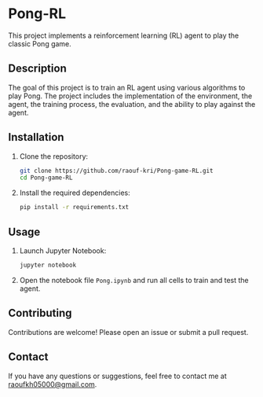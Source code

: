 # Pong-RL

This project implements a reinforcement learning (RL) agent to play the classic Pong game.

## Description

The goal of this project is to train an RL agent using various algorithms to play Pong. The project includes the implementation of the environment, the agent, the training process, the evaluation, and the ability to play against the agent.

## Installation

1. Clone the repository:
    ```bash
    git clone https://github.com/raouf-kri/Pong-game-RL.git
    cd Pong-game-RL
    ```

2. Install the required dependencies:
    ```bash
    pip install -r requirements.txt
    ```

## Usage

1. Launch Jupyter Notebook:
    ```bash
    jupyter notebook
    ```

2. Open the notebook file `Pong.ipynb` and run all cells to train and test the agent.

## Contributing

Contributions are welcome! Please open an issue or submit a pull request.

## Contact

If you have any questions or suggestions, feel free to contact me at [raoufkh05000@gmail.com](mailto:raoufkh05000@gmail.com).
